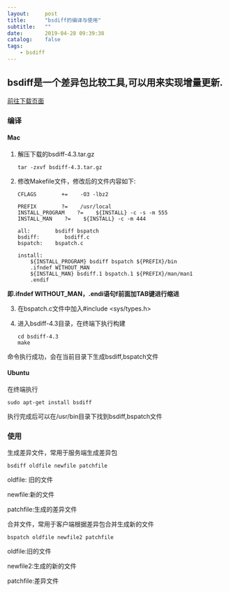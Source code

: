 ```yaml
---
layout:     post
title:      "bsdiff的编译与使用"
subtitle:   ""
date:       2019-04-28 09:39:38
catalog:    false
tags:
    - bsdiff
---
```


## bsdiff是一个差异包比较工具,可以用来实现增量更新.

[前往下载页面](http://www.daemonology.net/bsdiff)

### 编译

#### Mac

1. 解压下载的bsdiff-4.3.tar.gz

    ```
    tar -zxvf bsdiff-4.3.tar.gz
    ```

2. 修改Makefile文件，修改后的文件内容如下:

    ```
    CFLAGS        +=    -O3 -lbz2

    PREFIX        ?=    /usr/local
    INSTALL_PROGRAM    ?=    ${INSTALL} -c -s -m 555
    INSTALL_MAN    ?=    ${INSTALL} -c -m 444

    all:        bsdiff bspatch
    bsdiff:        bsdiff.c
    bspatch:    bspatch.c

    install:
        ${INSTALL_PROGRAM} bsdiff bspatch ${PREFIX}/bin
        .ifndef WITHOUT_MAN
        ${INSTALL_MAN} bsdiff.1 bspatch.1 ${PREFIX}/man/man1
        .endif
    ```

**即.ifndef WITHOUT_MAN，.endi语句f前面加TAB键进行缩进**

3. 在bspatch.c文件中加入#include <sys/types.h>

4. 进入bsdiff-4.3目录，在终端下执行构建

    ```
    cd bsdiff-4.3
    make
    ```

命令执行成功，会在当前目录下生成bsdiff,bspatch文件

#### Ubuntu

在终端执行

```
sudo apt-get install bsdiff
```

执行完成后可以在/usr/bin目录下找到bsdiff,bspatch文件

### 使用

生成差异文件，常用于服务端生成差异包

```
bsdiff oldfile newfile patchfile
```

oldfile: 旧的文件

newfile:新的文件

patchfile:生成的差异文件

合并文件，常用于客户端根据差异包合并生成新的文件

```
bspatch oldfile newfile2 patchfile
```

oldfile:旧的文件

newfile2:生成的新的文件

patchfile:差异文件